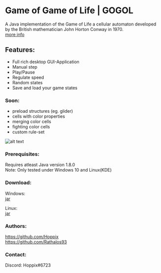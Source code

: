
# Game of Game of Life | GOGOL

A Java implementation of the Game of Life a cellular automaton developed by the British mathematician John Horton Conway in 1970. <br />
[more info](https://en.wikipedia.org/wiki/Conway%27s_Game_of_Life)

## Features:
- Full rich desktop GUI-Application
- Manual step
- Play/Pause
- Regulate speed
- Random states
- Save and load your game states

### Soon:
- preload structures (eg. glider)
- cells with color properties
- merging color cells
- fighting color cells
- custom rule-set

![alt text](http://puu.sh/wj3HH/d4f2332981.png)

### Prerequisites:

Requires atleast Java version 1.8.0 <br />
Note: Only tested under Windows 10 and Linux(KDE)

### Download:

Windows: <br />
[jar](http://puu.sh/wj4j3/6c9c8c0a98.jar)

Linux: <br />
[jar](http://puu.sh/wj4j3/6c9c8c0a98.jar)

### Authors:
https://github.com/Hoppix <br />
https://github.com/Rathalos93 <br />

### Contact:
Discord: Hoppix#6723
